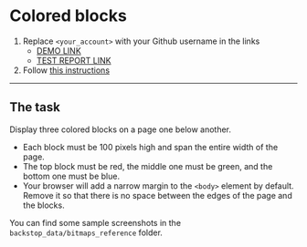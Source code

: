 # Colored blocks
1. Replace `<your_account>` with your Github username in the links
    - [DEMO LINK](https://alex-8-8.github.io/layout_colored-blocks/)
    - [TEST REPORT LINK](https://alex-8-8.github.io/layout_colored-blocks/report/html_report/)
2. Follow [this instructions](https://mate-academy.github.io/layout_task-guideline/)
___

## The task
Display three colored blocks on a page one below another.

- Each block must be 100 pixels high and span the entire width of the page.
- The top block must be red, the middle one must be green, and the bottom one must be blue.
- Your browser will add a narrow margin to the `<body>` element by default. Remove it so that there is no space between the edges of the page and the blocks.

You can find some sample screenshots in the `backstop_data/bitmaps_reference` folder.
